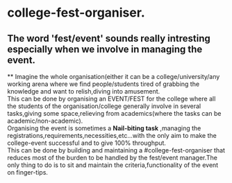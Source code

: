 # college-fest-organiser.
## The word 'fest/event' sounds really intresting especially when we involve in managing the event.</br>
** Imagine the whole organisation(either it can be a college/university/any working arena where we find people/students tired of grabbing the knowledge and want to relish,diving into amusement.</br>
This can be done by organising an EVENT/FEST for the college where all the students of the organisation/college generally involve in several tasks,giving some space,relieving from academics(where the tasks can be academic/non-academic).</br>
Organising the event is sometimes a **Nail-biting task** ,managing the registrations,requirements,necessities,etc...with the only aim to make the college-event successful and to give 100% throughput.</br>
This can be done by building and maintaining a #college-fest-organiser that reduces most of the burden to be handled by the fest/event manager.The only thing to do is to sit and maintain the criteria,functionality of the event on finger-tips.</br>
